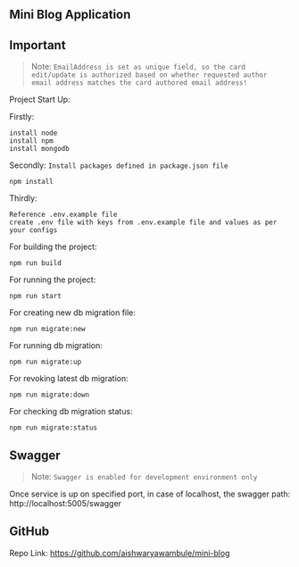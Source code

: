 ## Mini Blog Application

## Important 
> Note: `EmailAddress is set as unique field, so the card edit/update is authorized based on whether requested author email address matches the card authored email address!`

Project Start Up:

Firstly:
```
install node 
install npm
install mongodb 
```

Secondly: `Install packages defined in package.json file`
```
npm install 
```

Thirdly: 
```
Reference .env.example file
create .env file with keys from .env.example file and values as per your configs
```

For building the project:
```
npm run build 
```

For running the project:
```
npm run start 
```

For creating new db migration file:
``` 
npm run migrate:new  
```

For running db migration:
``` 
npm run migrate:up
```

For revoking latest db migration:
``` 
npm run migrate:down
```

For checking db migration status:
``` 
npm run migrate:status
```

## Swagger 
> Note: `Swagger is enabled for development environment only`

Once service is up on specified port, in case of localhost, the swagger path:
http://localhost:5005/swagger

## GitHub

Repo Link: https://github.com/aishwaryawambule/mini-blog


